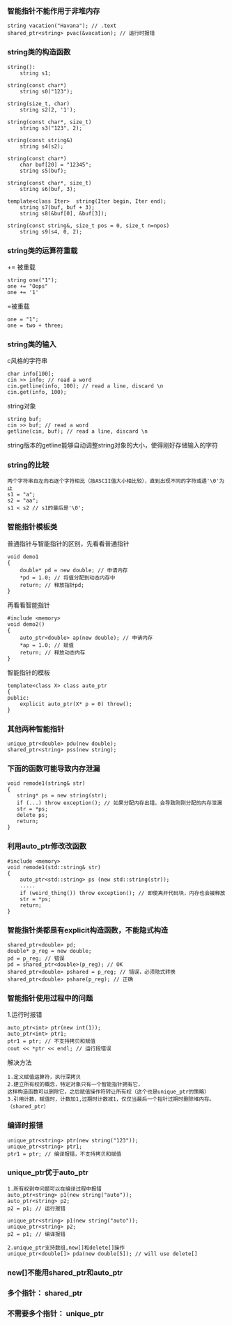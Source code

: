 ### 智能指针不能作用于非堆内存
```
string vacation("Havana"); // .text
shared_ptr<string> pvac(&vacation); // 运行时报错
```

### string类的构造函数
```
string():
	string s1;

string(const char*)
	string s0("123");

string(size_t, char)
	string s2(2, '1');

string(const char*, size_t)
	string s3("123", 2);

string(const string&)
	string s4(s2);
  
string(const char*)
	char buf[20] = "12345";
	string s5(buf);

string(const char*, size_t)
	string s6(buf, 3);
  
template<class Iter>  string(Iter begin, Iter end);
	string s7(buf, buf + 3);
	string s8(&buf[0], &buf[3]);
  
string(const string&, size_t pos = 0, size_t n=npos)
	string s9(s4, 0, 2);
```

### string类的运算符重载
+= 被重载
```
string one("1");
one += "Oops"
one += '1'
```
=被重载
```
one = "1";
one = two + three;
```

### string类的输入
c风格的字符串
```
char info[100];
cin >> info; // read a word
cin.getline(info, 100); // read a line, discard \n
cin.get(info, 100);
```
string对象
```
string buf;
cin >> buf; // read a word
getline(cin, buf); // read a line, discard \n 
```
string版本的getline能够自动调整string对象的大小，使得刚好存储输入的字符

### string的比较
```
两个字符串自左向右逐个字符相比（按ASCII值大小相比较），直到出现不同的字符或遇'\0'为止
s1 = "a";
s2 = "aa";
s1 < s2 // s1的最后是'\0';
```

### 智能指针模板类
普通指针与智能指针的区别，先看看普通指针
```
void demo1
{
    double* pd = new double; // 申请内存
    *pd = 1.0; // 将值分配到动态内存中
    return; // 释放指针pd;
}
```
再看看智能指针
```
#include <memory>
void demo2()
{
    auto_ptr<double> ap(new double); // 申请内存
    *ap = 1.0; // 赋值
    return; // 释放动态内存
}
```
智能指针的模板
```
template<class X> class auto_ptr
{
public:
    explicit auto_ptr(X* p = 0) throw();
}
```
 ### 其他两种智能指针
```
unique_ptr<double> pdu(new double);
shared_ptr<string> pss(new string);
```

### 下面的函数可能导致内存泄漏
```
void remode1(string& str)
{
   string* ps = new string(str);
   if (...) throw exception(); // 如果分配内存出错，会导致刚刚分配的内存泄漏
   str = *ps;
   delete ps;
   return;
}
```

### 利用auto_ptr修改改函数
```
#include <memory>
void remode1(std::string& str)
{
    auto_ptr<std::string> ps (new std::string(str));
    .....
    if (weird_thing()) throw exception(); // 即使离开代码块，内存也会被释放
    str = *ps;
    return;
}
```

### 智能指针类都是有explicit构造函数，不能隐式构造
```
shared_ptr<double> pd;
double* p_reg = new double;
pd = p_reg; // 错误
pd = shared_ptr<double>(p_reg); // OK
shared_ptr<double> pshared = p_reg; // 错误，必须隐式转换
shared_ptr<double> pshare(p_reg); // 正确
```

### 智能指针使用过程中的问题
1.运行时报错
```
auto_ptr<int> ptr(new int(1));
auto_ptr<int> ptr1;
ptr1 = ptr; // 不支持拷贝和赋值
cout << *ptr << endl; // 运行段错误
```
解决方法
```
1.定义赋值运算符，执行深拷贝
2.建立所有权的概念，特定对象只有一个智能指针拥有它，
这样构造函数可以删除它，之后赋值操作符转让所有权（这个也是unique_ptr的策略）
3.引用计数，赋值时，计数加1,过期时计数减1，仅仅当最后一个指针过期时删除堆内存。（shared_ptr）
```

### 编译时报错
```
unique_ptr<string> ptr(new string("123"));
unique_ptr<string> ptr1;
ptr1 = ptr; // 编译报错，不支持拷贝和赋值
```

### unique_ptr优于auto_ptr
```
1.所有权剥夺问题可以在编译过程中报错
auto_ptr<string> p1(new string("auto"));
auto_ptr<string> p2;
p2 = p1; // 运行报错

unique_ptr<string> p1(new string("auto"));
unique_ptr<string> p2;
p2 = p1; // 编译报错

2.unique_ptr支持数组,new[]和delete[]操作
unique_ptr<double[]> pda(new double[5]); // will use delete[]
```

### new[]不能用shared_ptr和auto_ptr

### 多个指针： shared_ptr
### 不需要多个指针： unique_ptr

